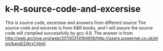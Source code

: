 k-R-source-code-and-excersise
=============================

This is source code, excersise and answers from different source
The source code and excersie is from K&R books, and I will assure the source code will compiled successfully by gcc 4.6.
The answer is from http://web.archive.org/web/20130314194918/http://users.powernet.co.uk/eton/kandr2/krx1.html.
